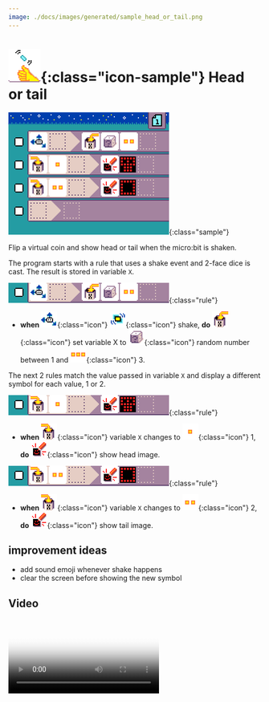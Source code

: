 ```yaml
---
image: ./docs/images/generated/sample_head_or_tail.png
---
```


# ![Head or tail icon](../images/generated/icon_sample_head_or_tail.png){:class="icon-sample"} Head or tail

![Head or tail MicroCode program](../images/generated/sample_head_or_tail.png){:class="sample"}

Flip a virtual coin and show head or tail when the micro:bit is shaken.

The program starts with a rule that uses
a shake event and 2-face dice is cast. The result is stored in variable `X`.

![when shake, set variable X to random number up to 2](../images/generated/sample_head_or_tail_page_1_rule_1.png){:class="rule"}

-   **when** ![accelerometer](../images/generated/icon_S3.png){:class="icon"} ![shake](../images/generated/icon_F17_shake.png){:class="icon"} shake, **do** ![set variable X](../images/generated/icon_A9A.png){:class="icon"} set variable X to ![dice](../images/generated/icon_M22.png){:class="icon"} random number between 1 and ![value 3](../images/generated/icon_M8.png){:class="icon"} 3.

The next 2 rules match the value passed in variable `X`
and display a different symbol for each value, 1 or 2.

![when variable X changed to 1, show head](../images/generated/sample_head_or_tail_page_1_rule_2.png){:class="rule"}

-   **when** ![variable X changed](../images/generated/icon_S9A.png){:class="icon"} variable `X` changes to ![value 1](../images/generated/icon_M6.png){:class="icon"} 1, **do** ![screen](../images/generated/icon_A5.png){:class="icon"} show head image.

![when variable X changed to 2, show tail](../images/generated/sample_head_or_tail_page_1_rule_3.png){:class="rule"}

-   **when** ![variable X changed](../images/generated/icon_S9A.png){:class="icon"} variable `X` changes to ![value 2](../images/generated/icon_M7.png){:class="icon"} 2, **do** ![screen](../images/generated/icon_A5.png){:class="icon"} show tail image.

## improvement ideas

-   add sound emoji whenever shake happens
-   clear the screen before showing the new symbol


## Video

<video class="sample" poster="../videos/head-or-tail.png" src="../videos/head-or-tail.mp4" controls="true"></video>
